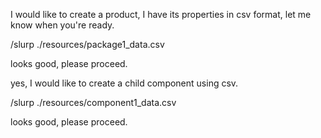 I would like to create a product, I have its properties in csv format, let me know when you're ready.

/slurp ./resources/package1_data.csv

looks good, please proceed.

yes, I would like to create a child component using csv.

/slurp ./resources/component1_data.csv

looks good, please proceed.

